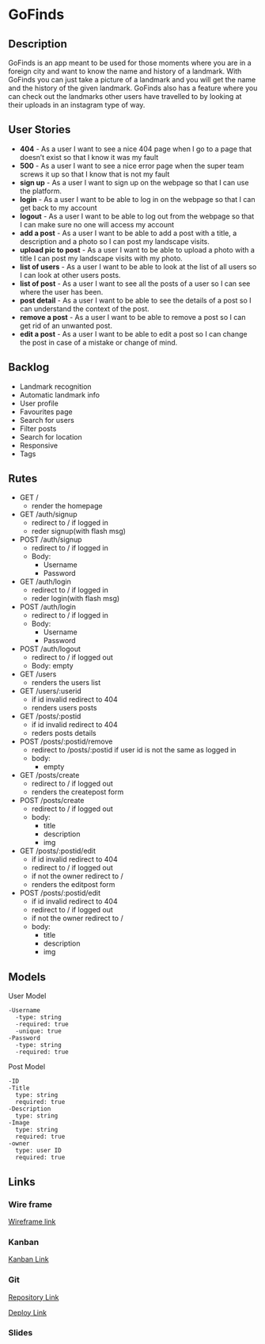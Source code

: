 # GoFinds

## Description

GoFinds is an app meant to be used for those moments where you are in a foreign city and want to know the name and history of a landmark. With GoFinds you can just take a picture of a landmark and you will get the name and the history of the given landmark. GoFinds also has a feature where you can check out the landmarks other users have travelled to by looking at their uploads in an instagram type of way.

## User Stories

- **404** - As a user I want to see a nice 404 page when I go to a page that doesn’t exist so that I know it was my fault 
- **500** - As a user I want to see a nice error page when the super team screws it up so that I know that is not my fault
- **sign up** - As a user I want to sign up on the webpage so that I can use the platform.
- **login** - As a user I want to be able to log in on the webpage so that I can get back to my account
- **logout** - As a user I want to be able to log out from the webpage so that I can make sure no one will access my account
- **add a post** - As a user I want to be able to add a post with a title, a description and a photo so I can post my landscape visits.
- **upload pic to post** - As a user I want to be able to upload a photo with a title I can post my landscape visits with my photo.
- **list of users** - As a user I want to be able to look at the list of all users so I can look at other users posts.
- **list of post** - As a user I want to see all the posts of a user so I can see where the user has been.
- **post detail** - As a user I want to be able to see the details of a post so I can understand the context of the post.
- **remove a post** - As a user I want to be able to remove a post so I can get rid of an unwanted post.
- **edit a post** - As a user I want to be able to edit a post so I can change the post in case of a mistake or change of mind.

## Backlog

- Landmark recognition
- Automatic landmark info
- User profile
- Favourites page
- Search for users
- Filter posts
- Search for location
- Responsive
- Tags

## Rutes

- GET /
  - render the homepage
- GET /auth/signup
  - redirect to / if logged in
  - reder signup(with flash msg)
- POST /auth/signup
  - redirect to / if logged in
  - Body:
    - Username
    - Password
- GET /auth/login 
  - redirect to / if logged in
  - reder login(with flash msg)
- POST /auth/login
  - redirect to / if logged in
  - Body:
    - Username
    - Password
- POST /auth/logout
  - redirect to / if logged out
  - Body: empty
- GET /users
  - renders the users list
- GET /users/:userid
  - if id invalid redirect to 404
  - renders users posts
- GET /posts/:postid
  - if id invalid redirect to 404
  - reders posts details
- POST /posts/:postid/remove
  - redirect to /posts/:postid if user id is not the same as logged in
  - body:
    - empty
- GET /posts/create
  - redirect to / if logged out
  - renders the createpost form
- POST /posts/create
  - redirect to / if logged out
  - body:
    - title
    - description
    - img
- GET /posts/:postid/edit
  - if id invalid redirect to 404
  - redirect to / if logged out
  - if not the owner redirect to /
  - renders the editpost form
- POST /posts/:postid/edit
  - if id invalid redirect to 404
  - redirect to / if logged out
  - if not the owner redirect to /
  - body:
    - title
    - description
    - img

## Models

User Model
```
-Username
  -type: string
  -required: true
  -unique: true
-Password
  -type: string
  -required: true
```
  
Post Model
```
-ID
-Title
  type: string
  required: true
-Description
  type: string
-Image
  type: string
  required: true
-owner
  type: user ID
  required: true
```

## Links

### Wire frame

[Wireframe link](https://rb2xgr.axshare.com/#g=1&p=wireframes)

### Kanban

[Kanban Link](https://drive.google.com/file/d/15ywGdLa5WJ4j7CFvKpGtPCQ-bx-wZO-j/view)

### Git

[Repository Link](http://github.com)

[Deploy Link](http://gofinds.herokuapp.com)

### Slides
